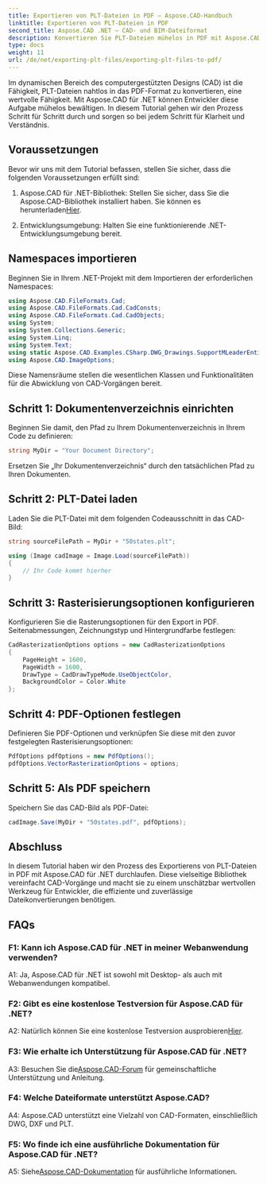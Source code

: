 ```yaml
---
title: Exportieren von PLT-Dateien in PDF – Aspose.CAD-Handbuch
linktitle: Exportieren von PLT-Dateien in PDF
second_title: Aspose.CAD .NET – CAD- und BIM-Dateiformat
description: Konvertieren Sie PLT-Dateien mühelos in PDF mit Aspose.CAD für .NET. Befolgen Sie unsere Schritt-für-Schritt-Anleitung für eine nahtlose Integration und zuverlässige Ergebnisse.
type: docs
weight: 11
url: /de/net/exporting-plt-files/exporting-plt-files-to-pdf/
---
```

Im dynamischen Bereich des computergestützten Designs (CAD) ist die Fähigkeit, PLT-Dateien nahtlos in das PDF-Format zu konvertieren, eine wertvolle Fähigkeit. Mit Aspose.CAD für .NET können Entwickler diese Aufgabe mühelos bewältigen. In diesem Tutorial gehen wir den Prozess Schritt für Schritt durch und sorgen so bei jedem Schritt für Klarheit und Verständnis.

## Voraussetzungen

Bevor wir uns mit dem Tutorial befassen, stellen Sie sicher, dass die folgenden Voraussetzungen erfüllt sind:

1.  Aspose.CAD für .NET-Bibliothek: Stellen Sie sicher, dass Sie die Aspose.CAD-Bibliothek installiert haben. Sie können es herunterladen[Hier](https://releases.aspose.com/cad/net/).

2. Entwicklungsumgebung: Halten Sie eine funktionierende .NET-Entwicklungsumgebung bereit.

## Namespaces importieren

Beginnen Sie in Ihrem .NET-Projekt mit dem Importieren der erforderlichen Namespaces:

```csharp
using Aspose.CAD.FileFormats.Cad;
using Aspose.CAD.FileFormats.Cad.CadConsts;
using Aspose.CAD.FileFormats.Cad.CadObjects;
using System;
using System.Collections.Generic;
using System.Linq;
using System.Text;
using static Aspose.CAD.Examples.CSharp.DWG_Drawings.SupportMLeaderEntityForDWGFormat;
using Aspose.CAD.ImageOptions;
```

Diese Namensräume stellen die wesentlichen Klassen und Funktionalitäten für die Abwicklung von CAD-Vorgängen bereit.

## Schritt 1: Dokumentenverzeichnis einrichten

Beginnen Sie damit, den Pfad zu Ihrem Dokumentenverzeichnis in Ihrem Code zu definieren:

```csharp
string MyDir = "Your Document Directory";
```

Ersetzen Sie „Ihr Dokumentenverzeichnis“ durch den tatsächlichen Pfad zu Ihren Dokumenten.

## Schritt 2: PLT-Datei laden

Laden Sie die PLT-Datei mit dem folgenden Codeausschnitt in das CAD-Bild:

```csharp
string sourceFilePath = MyDir + "50states.plt";

using (Image cadImage = Image.Load(sourceFilePath))
{
    // Ihr Code kommt hierher
}
```

## Schritt 3: Rasterisierungsoptionen konfigurieren

Konfigurieren Sie die Rasterungsoptionen für den Export in PDF. Seitenabmessungen, Zeichnungstyp und Hintergrundfarbe festlegen:

```csharp
CadRasterizationOptions options = new CadRasterizationOptions
{
    PageHeight = 1600,
    PageWidth = 1600,
    DrawType = CadDrawTypeMode.UseObjectColor,
    BackgroundColor = Color.White
};
```

## Schritt 4: PDF-Optionen festlegen

Definieren Sie PDF-Optionen und verknüpfen Sie diese mit den zuvor festgelegten Rasterisierungsoptionen:

```csharp
PdfOptions pdfOptions = new PdfOptions();
pdfOptions.VectorRasterizationOptions = options;
```

## Schritt 5: Als PDF speichern

Speichern Sie das CAD-Bild als PDF-Datei:

```csharp
cadImage.Save(MyDir + "50states.pdf", pdfOptions);
```

## Abschluss

In diesem Tutorial haben wir den Prozess des Exportierens von PLT-Dateien in PDF mit Aspose.CAD für .NET durchlaufen. Diese vielseitige Bibliothek vereinfacht CAD-Vorgänge und macht sie zu einem unschätzbar wertvollen Werkzeug für Entwickler, die effiziente und zuverlässige Dateikonvertierungen benötigen.

## FAQs

### F1: Kann ich Aspose.CAD für .NET in meiner Webanwendung verwenden?

A1: Ja, Aspose.CAD für .NET ist sowohl mit Desktop- als auch mit Webanwendungen kompatibel.

### F2: Gibt es eine kostenlose Testversion für Aspose.CAD für .NET?

 A2: Natürlich können Sie eine kostenlose Testversion ausprobieren[Hier](https://releases.aspose.com/).

### F3: Wie erhalte ich Unterstützung für Aspose.CAD für .NET?

 A3: Besuchen Sie die[Aspose.CAD-Forum](https://forum.aspose.com/c/cad/19) für gemeinschaftliche Unterstützung und Anleitung.

### F4: Welche Dateiformate unterstützt Aspose.CAD?

A4: Aspose.CAD unterstützt eine Vielzahl von CAD-Formaten, einschließlich DWG, DXF und PLT.

### F5: Wo finde ich eine ausführliche Dokumentation für Aspose.CAD für .NET?

 A5: Siehe[Aspose.CAD-Dokumentation](https://reference.aspose.com/cad/net/) für ausführliche Informationen.